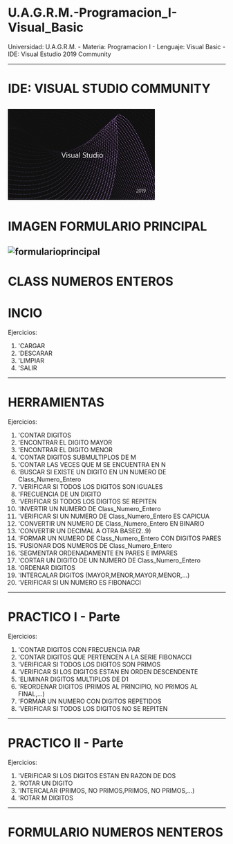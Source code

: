 # U.A.G.R.M.-Programacion_I-Visual_Basic
Universidad: U.A.G.R.M. - Materia: Programacion I - Lenguaje: Visual Basic - IDE: Visual Estudio 2019 Community

***************************************************************************************************************
# IDE: VISUAL STUDIO COMMUNITY 
![VisualStudioCommunity](Imagenes/vs2019.png)
----------------------------------------------------------------------------------------------------------------
# IMAGEN FORMULARIO PRINCIPAL
![formularioprincipal](https://user-images.githubusercontent.com/36086876/62429746-7f871700-b6e0-11e9-8767-9b0529210fbc.png)
---------------------------------------------------------------------------------------------------------------
# CLASS NUMEROS ENTEROS
# INCIO
Ejercicios:
1. 'CARGAR
2. 'DESCARAR
3. 'LIMPIAR
4. 'SALIR
----------------------------------------------------------------------------------------------------------------
# HERRAMIENTAS

Ejercicios:

1. 'CONTAR DIGITOS
2. 'ENCONTRAR EL DIGITO MAYOR
3. 'ENCONTRAR EL DIGITO MENOR
4. 'CONTAR DIGITOS SUBMULTIPLOS DE M
5. 'CONTAR LAS VECES QUE M SE ENCUENTRA EN N 
6. 'BUSCAR SI EXISTE UN DIGITO EN UN NUMERO DE Class_Numero_Entero
7. 'VERIFICAR SI TODOS LOS DIGITOS SON IGUALES
8. 'FRECUENCIA DE UN DIGITO
9. 'VERIFICAR SI TODOS LOS DIGITOS SE REPITEN
10. 'INVERTIR UN NUMERO DE Class_Numero_Entero
11. 'VERIFICAR SI UN NUMERO DE Class_Numero_Entero ES CAPICUA
12. 'CONVERTIR UN NUMERO DE Class_Numero_Entero EN BINARIO
13. 'CONVERTIR UN DECIMAL A OTRA BASE(2..9)
14. 'FORMAR UN NUMERO DE Class_Numero_Entero CON DIGITOS PARES
15. 'FUSIONAR DOS NUMEROS DE Class_Numero_Entero
16. 'SEGMENTAR ORDENADAMENTE EN PARES E IMPARES
17. 'CORTAR UN DIGITO DE UN NUMERO DE Class_Numero_Entero
18. 'ORDENAR DIGITOS
19. 'INTERCALAR DIGITOS (MAYOR,MENOR,MAYOR,MENOR,...)
20. 'VERIFICAR SI UN NUMERO ES FIBONACCI
----------------------------------------------------------------------------------------------------------------
# PRACTICO I - Parte

Ejercicios:

1. 'CONTAR DIGITOS CON FRECUENCIA PAR
2. 'CONTAR DIGITOS QUE PERTENCEN A LA SERIE FIBONACCI
3. 'VERIFICAR SI TODOS LOS DIGITOS SON PRIMOS
4. 'VERIFICAR SI LOS DIGITOS ESTAN EN ORDEN DESCENDENTE
5. 'ELIMINAR DIGITOS MULTIPLOS DE D1
6. 'REORDENAR DIGITOS (PRIMOS AL PRINCIPIO, NO PRIMOS AL FINAL,...)
7. 'FORMAR UN NUMERO CON DIGITOS REPETIDOS
8. 'VERIFICAR SI TODOS LOS DIGITOS NO SE REPITEN
----------------------------------------------------------------------------------------------------------------
# PRACTICO II - Parte

Ejercicios:

1. 'VERIFICAR SI LOS DIGITOS ESTAN EN RAZON DE DOS
2. 'ROTAR UN DIGITO
3. 'INTERCALAR (PRIMOS, NO PRIMOS,PRIMOS, NO PRIMOS,...)
4. 'ROTAR M DIGITOS
----------------------------------------------------------------------------------------------------------------
# FORMULARIO NUMEROS NENTEROS

